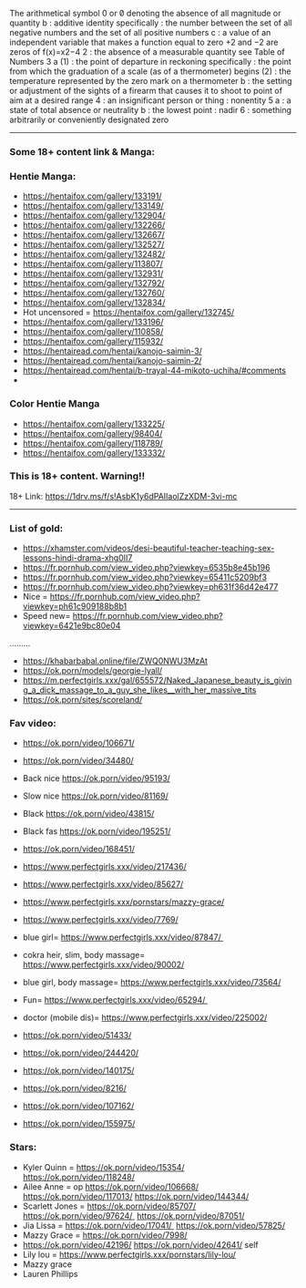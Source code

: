 The arithmetical symbol 0 or 0̸ denoting the absence of all magnitude or quantity
b
: additive identity
specifically : the number between the set of all negative numbers and the set of all positive numbers
c
: a value of an independent variable that makes a function equal to zero
+2 and −2 are zeros of f(x)=x2−4
2
: the absence of a measurable quantity
 see Table of Numbers
3
a
(1)
: the point of departure in reckoning
specifically : the point from which the graduation of a scale (as of a thermometer) begins
(2)
: the temperature represented by the zero mark on a thermometer
b
: the setting or adjustment of the sights of a firearm that causes it to shoot to point of aim at a desired range
4
: an insignificant person or thing : nonentity
5
a
: a state of total absence or neutrality
b
: the lowest point : nadir
6
: something arbitrarily or conveniently designated zero


<hr>


### Some 18+ content link & Manga:

### Hentie Manga: 
* https://hentaifox.com/gallery/133191/  
* https://hentaifox.com/gallery/133149/
* https://hentaifox.com/gallery/132904/
* https://hentaifox.com/gallery/132266/
* https://hentaifox.com/gallery/132667/
* https://hentaifox.com/gallery/132527/
* https://hentaifox.com/gallery/132482/
* https://hentaifox.com/gallery/113807/
* https://hentaifox.com/gallery/132931/
* https://hentaifox.com/gallery/132792/
* https://hentaifox.com/gallery/132760/
* https://hentaifox.com/gallery/132834/
* Hot uncensored =  https://hentaifox.com/gallery/132745/
* https://hentaifox.com/gallery/133196/
* https://hentaifox.com/gallery/110858/
* https://hentaifox.com/gallery/115932/
* https://hentairead.com/hentai/kanojo-saimin-3/
* https://hentairead.com/hentai/kanojo-saimin-2/
* https://hentairead.com/hentai/b-trayal-44-mikoto-uchiha/#comments
*  

### Color Hentie Manga
* https://hentaifox.com/gallery/133225/
* https://hentaifox.com/gallery/98404/
* https://hentaifox.com/gallery/118789/
* https://hentaifox.com/gallery/133332/ 


### This is 18+ content. Warning!! 
18+ Link: https://1drv.ms/f/s!AsbK1y6dPAIIaolZzXDM-3vi-mc

<hr>


### List of gold:  
* https://xhamster.com/videos/desi-beautiful-teacher-teaching-sex-lessons-hindi-drama-xhg0II7
* https://fr.pornhub.com/view_video.php?viewkey=6535b8e45b196
* https://fr.pornhub.com/view_video.php?viewkey=65411c5209bf3
* https://fr.pornhub.com/view_video.php?viewkey=ph631f36d42e477
* Nice = https://fr.pornhub.com/view_video.php?viewkey=ph61c909188b8b1
* Speed new= https://fr.pornhub.com/view_video.php?viewkey=6421e9bc80e04

.........
* https://khabarbabal.online/file/ZWQ0NWU3MzAt
* https://ok.porn/models/georgie-lyall/
* https://m.perfectgirls.xxx/gal/655572/Naked_Japanese_beauty_is_giving_a_dick_massage_to_a_guy_she_likes__with_her_massive_tits
* https://ok.porn/sites/scoreland/


### Fav video:

* https://ok.porn/video/106671/
* https://ok.porn/video/34480/
* Back nice https://ok.porn/video/95193/
* Slow nice https://ok.porn/video/81169/
* Black https://ok.porn/video/43815/
* Black fas https://ok.porn/video/195251/
* https://ok.porn/video/168451/
* https://www.perfectgirls.xxx/video/217436/
* https://www.perfectgirls.xxx/video/85627/
* https://www.perfectgirls.xxx/pornstars/mazzy-grace/ 
* https://www.perfectgirls.xxx/video/7769/ 
* blue girl= https://www.perfectgirls.xxx/video/87847/   
* cokra heir, slim, body massage= https://www.perfectgirls.xxx/video/90002/ 
* blue girl, body massage= https://www.perfectgirls.xxx/video/73564/ 

* Fun= https://www.perfectgirls.xxx/video/65294/ 
* doctor (mobile dis)=  https://www.perfectgirls.xxx/video/225002/ 

* https://ok.porn/video/51433/
* https://ok.porn/video/244420/
* https://ok.porn/video/140175/
* https://ok.porn/video/8216/
* https://ok.porn/video/107162/
* https://ok.porn/video/155975/

### Stars:

* Kyler Quinn = https://ok.porn/video/15354/ https://ok.porn/video/118248/
* Ailee Anne = op https://ok.porn/video/106668/ https://ok.porn/video/117013/ https://ok.porn/video/144344/
* Scarlett Jones = https://ok.porn/video/85707/ https://ok.porn/video/97624/  https://ok.porn/video/87051/
* Jia Lissa = https://ok.porn/video/17041/  https://ok.porn/video/57825/
* Mazzy Grace = https://ok.porn/video/7998/
* https://ok.porn/video/42196/ https://ok.porn/video/42641/ self
* Lily lou = https://www.perfectgirls.xxx/pornstars/lily-lou/
* Mazzy grace
* Lauren Phillips












